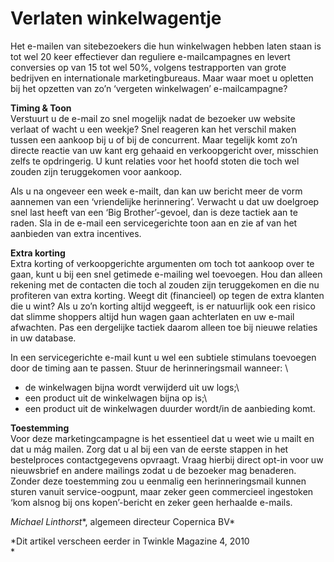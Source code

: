 # Verlaten winkelwagentje

Het e-mailen van sitebezoekers die hun winkelwagen hebben laten staan is
tot wel 20 keer effectiever dan reguliere e-mailcampagnes en levert
conversies op van 15 tot wel 50%, volgens testrapporten van grote
bedrijven en internationale marketingbureaus. Maar waar moet u opletten
bij het opzetten van zo’n ‘vergeten winkelwagen’ e-mailcampagne?

**Timing & Toon**\
Verstuurt u de e-mail zo snel mogelijk nadat de bezoeker uw website
verlaat of wacht u een weekje? Snel reageren kan het verschil maken
tussen een aankoop bij u of bij de concurrent. Maar tegelijk komt zo’n
directe reactie van uw kant erg gehaaid en verkoopgericht over,
misschien zelfs te opdringerig. U kunt relaties voor het hoofd stoten
die toch wel zouden zijn teruggekomen voor aankoop.

Als u na ongeveer een week e-mailt, dan kan uw bericht meer de vorm
aannemen van een ‘vriendelijke herinnering’. Verwacht u dat uw doelgroep
snel last heeft van een ‘Big Brother’-gevoel, dan is deze tactiek aan te
raden. Sla in de e-mail een servicegerichte toon aan en zie af van het
aanbieden van extra incentives.

**Extra korting**\
Extra korting of verkoopgerichte argumenten om toch tot aankoop over te
gaan, kunt u bij een snel getimede e-mailing wel toevoegen. Hou dan
alleen rekening met de contacten die toch al zouden zijn teruggekomen en
die nu profiteren van extra korting. Weegt dit (financieel) op tegen de
extra klanten die u wint? Als u zo’n korting altijd weggeeft, is er
natuurlijk ook een risico dat slimme shoppers altijd hun wagen gaan
achterlaten en uw e-mail afwachten. Pas een dergelijke tactiek daarom
alleen toe bij nieuwe relaties in uw database.

In een servicegerichte e-mail kunt u wel een subtiele stimulans
toevoegen door de timing aan te passen. Stuur de herinneringsmail
wanneer: \
- de winkelwagen bijna wordt verwijderd uit uw logs;\
- een product uit de winkelwagen bijna op is;\
- een product uit de winkelwagen duurder wordt/in de aanbieding komt.

**Toestemming**\
Voor deze marketingcampagne is het essentieel dat u weet wie u mailt en
dat u mág mailen. Zorg dat u al bij een van de eerste stappen in het
bestelproces contactgegevens opvraagt. Vraag hierbij direct opt-in voor
uw nieuwsbrief en andere mailings zodat u de bezoeker mag benaderen.
Zonder deze toestemming zou u eenmalig een herinneringsmail kunnen
sturen vanuit service-oogpunt, maar zeker geen commercieel ingestoken
‘kom alsnog bij ons kopen’-bericht en zeker geen herhaalde e-mails.

*Michael Linthorst**, algemeen directeur Copernica BV*

*Dit artikel verscheen eerder in Twinkle Magazine 4, 2010\
*
